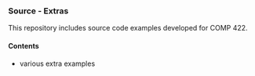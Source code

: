 ### Source - Extras

This repository includes source code examples developed for COMP 422.

#### Contents
* various extra examples
